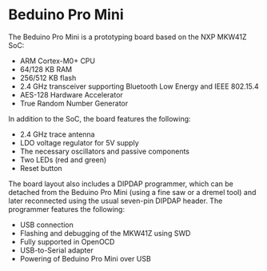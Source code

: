 Beduino Pro Mini
================

The Beduino Pro Mini is a prototyping board based on the NXP MKW41Z SoC:

* ARM Cortex-M0+ CPU
* 64/128 KB RAM
* 256/512 KB flash
* 2.4 GHz transceiver supporting Bluetooth Low Energy and IEEE 802.15.4
* AES-128 Hardware Accelerator
* True Random Number Generator

In addition to the SoC, the board features the following:

* 2.4 GHz trace antenna
* LDO voltage regulator for 5V supply
* The necessary oscillators and passive components
* Two LEDs (red and green)
* Reset button

The board layout also includes a DIPDAP programmer, which can be
detached from the Beduino Pro Mini (using a fine saw or a dremel tool)
and later reconnected using the usual seven-pin DIPDAP header.
The programmer features the following:

* USB connection
* Flashing and debugging of the MKW41Z using SWD
* Fully supported in OpenOCD
* USB-to-Serial adapter
* Powering of Beduino Pro Mini over USB

